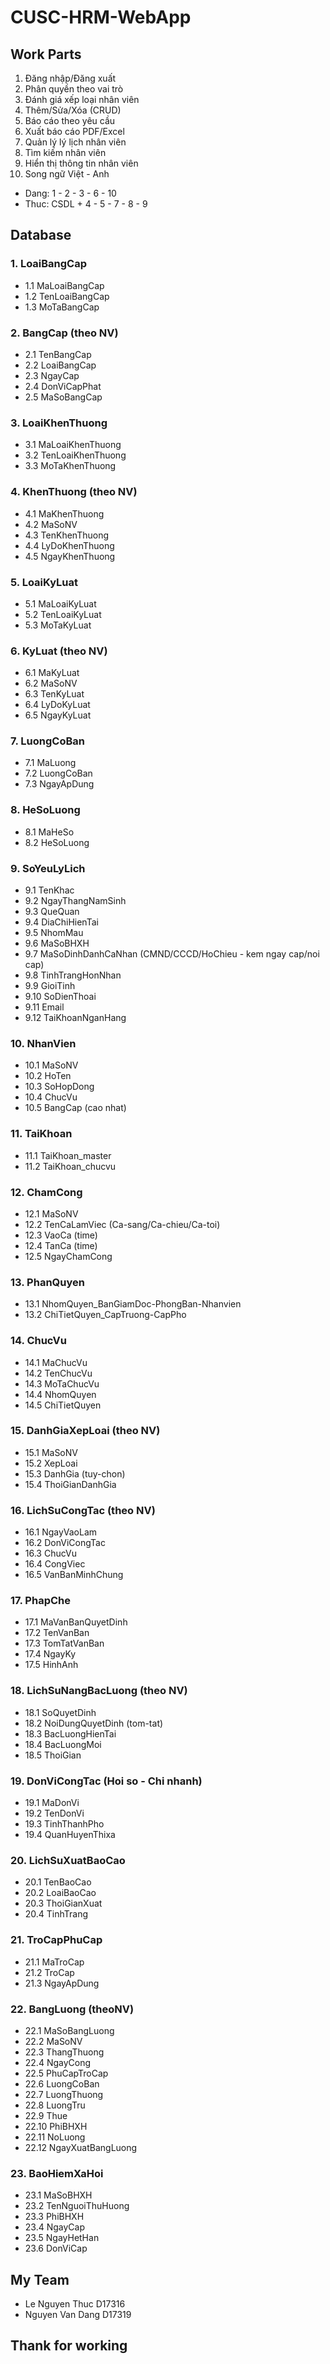 # CUSC-HRM-WebApp

## Work Parts
1. Đăng nhập/Đăng xuất
2. Phân quyền theo vai trò
3. Đánh giá xếp loại nhân viên
4. Thêm/Sửa/Xóa (CRUD)
5. Báo cáo theo yêu cầu
6. Xuất báo cáo PDF/Excel
7. Quản lý lý lịch nhân viên
8. Tìm kiếm nhân viên
9. Hiển thị thông tin nhân viên
10. Song ngữ Việt - Anh
* Dang: 1 - 2 - 3 - 6 - 10
* Thuc: CSDL + 4 - 5 - 7 - 8 - 9

## Database
### 1. LoaiBangCap
* 1.1 MaLoaiBangCap
* 1.2 TenLoaiBangCap
* 1.3 MoTaBangCap
### 2. BangCap (theo NV)
* 2.1 TenBangCap
* 2.2 LoaiBangCap
* 2.3 NgayCap
* 2.4 DonViCapPhat
* 2.5 MaSoBangCap
### 3. LoaiKhenThuong
* 3.1 MaLoaiKhenThuong
* 3.2 TenLoaiKhenThuong
* 3.3 MoTaKhenThuong
### 4. KhenThuong (theo NV)
* 4.1 MaKhenThuong
* 4.2 MaSoNV
* 4.3 TenKhenThuong
* 4.4 LyDoKhenThuong
* 4.5 NgayKhenThuong
### 5. LoaiKyLuat
* 5.1 MaLoaiKyLuat
* 5.2 TenLoaiKyLuat
* 5.3 MoTaKyLuat
### 6. KyLuat (theo NV)
* 6.1 MaKyLuat
* 6.2 MaSoNV
* 6.3 TenKyLuat
* 6.4 LyDoKyLuat
* 6.5 NgayKyLuat
### 7. LuongCoBan
* 7.1 MaLuong
* 7.2 LuongCoBan
* 7.3 NgayApDung
### 8. HeSoLuong
* 8.1 MaHeSo
* 8.2 HeSoLuong
### 9. SoYeuLyLich
* 9.1 TenKhac
* 9.2 NgayThangNamSinh
* 9.3 QueQuan
* 9.4 DiaChiHienTai
* 9.5 NhomMau
* 9.6 MaSoBHXH
* 9.7 MaSoDinhDanhCaNhan (CMND/CCCD/HoChieu - kem ngay cap/noi cap)
* 9.8 TinhTrangHonNhan
* 9.9 GioiTinh
* 9.10 SoDienThoai
* 9.11 Email
* 9.12 TaiKhoanNganHang
### 10. NhanVien
* 10.1 MaSoNV
* 10.2 HoTen
* 10.3 SoHopDong
* 10.4 ChucVu
* 10.5 BangCap (cao nhat)
### 11. TaiKhoan
* 11.1 TaiKhoan_master
* 11.2 TaiKhoan_chucvu
### 12. ChamCong
* 12.1 MaSoNV
* 12.2 TenCaLamViec (Ca-sang/Ca-chieu/Ca-toi)
* 12.3 VaoCa (time)
* 12.4 TanCa (time)
* 12.5 NgayChamCong
### 13. PhanQuyen
* 13.1 NhomQuyen_BanGiamDoc-PhongBan-Nhanvien
* 13.2 ChiTietQuyen_CapTruong-CapPho
### 14. ChucVu
* 14.1 MaChucVu
* 14.2 TenChucVu
* 14.3 MoTaChucVu
* 14.4 NhomQuyen
* 14.5 ChiTietQuyen
### 15. DanhGiaXepLoai (theo NV)
* 15.1 MaSoNV
* 15.2 XepLoai
* 15.3 DanhGia (tuy-chon)
* 15.4 ThoiGianDanhGia
### 16. LichSuCongTac (theo NV)
* 16.1 NgayVaoLam
* 16.2 DonViCongTac
* 16.3 ChucVu
* 16.4 CongViec
* 16.5 VanBanMinhChung
### 17. PhapChe
* 17.1 MaVanBanQuyetDinh
* 17.2 TenVanBan
* 17.3 TomTatVanBan
* 17.4 NgayKy
* 17.5 HinhAnh
### 18. LichSuNangBacLuong (theo NV)
* 18.1 SoQuyetDinh
* 18.2 NoiDungQuyetDinh (tom-tat)
* 18.3 BacLuongHienTai
* 18.4 BacLuongMoi
* 18.5 ThoiGian
### 19. DonViCongTac (Hoi so - Chi nhanh)
* 19.1 MaDonVi
* 19.2 TenDonVi
* 19.3 TinhThanhPho
* 19.4 QuanHuyenThixa
### 20. LichSuXuatBaoCao
* 20.1 TenBaoCao
* 20.2 LoaiBaoCao
* 20.3 ThoiGianXuat
* 20.4 TinhTrang
### 21. TroCapPhuCap
* 21.1 MaTroCap
* 21.2 TroCap
* 21.3 NgayApDung
### 22. BangLuong (theoNV)
* 22.1 MaSoBangLuong
* 22.2 MaSoNV
* 22.3 ThangThuong
* 22.4 NgayCong
* 22.5 PhuCapTroCap
* 22.6 LuongCoBan
* 22.7 LuongThuong
* 22.8 LuongTru
* 22.9 Thue
* 22.10 PhiBHXH
* 22.11 NoLuong
* 22.12 NgayXuatBangLuong
### 23. BaoHiemXaHoi
* 23.1 MaSoBHXH
* 23.2 TenNguoiThuHuong
* 23.3 PhiBHXH
* 23.4 NgayCap
* 23.5 NgayHetHan
* 23.6 DonViCap

## My Team
- Le Nguyen Thuc D17316
- Nguyen Van Dang D17319

## Thank for working
